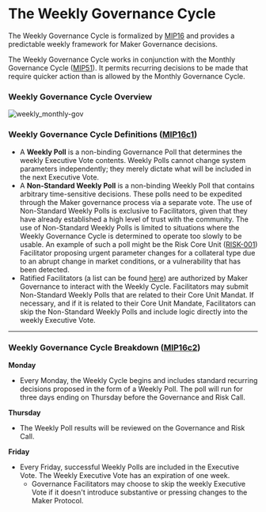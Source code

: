 # The Weekly Governance Cycle

The Weekly Governance Cycle is formalized by [MIP16](https://mips.makerdao.com/mips/details/MIP16) and provides a predictable weekly framework for Maker Governance decisions.

The Weekly Governance Cycle works in conjunction with the Monthly Governance Cycle ([MIP51](https://mips.makerdao.com/mips/details/MIP51)). It permits recurring decisions to be made that require quicker action than is allowed by the Monthly Governance Cycle.

### Weekly Governance Cycle Overview

![weekly_monthly-gov](https://github.com/makerdao/mips/blob/master/MIP16/weekly_governance_cycle.png?raw=true)

### Weekly Governance Cycle Definitions ([MIP16c1](https://mips.makerdao.com/mips/details/MIP16#MIP16c1)) 

- A **Weekly Poll** is a non-binding Governance Poll that determines the weekly Executive Vote contents. Weekly Polls cannot change system parameters independently; they merely dictate what will be included in the next Executive Vote.
- A **Non-Standard Weekly Poll** is a non-binding Weekly Poll that contains arbitrary time-sensitive decisions. These polls need to be expedited through the Maker governance process via a separate vote. The use of Non-Standard Weekly Polls is exclusive to Facilitators, given that they have already established a high level of trust with the community. The use of Non-Standard Weekly Polls is limited to situations where the Weekly Governance Cycle is determined to operate too slowly to be usable. An example of such a poll might be the Risk Core Unit ([RISK-001](https://mips.makerdao.com/mips/details/MIP39c2SP2)) Facilitator proposing urgent parameter changes for a collateral type due to an abrupt change in market conditions, or a vulnerability that has been detected.
- Ratified Facilitators (a list can be found [here](https://mips.makerdao.com/mips/details/MIP38#MIP38c2)) are authorized by Maker Governance to interact with the Weekly Cycle. Facilitators may submit Non-Standard Weekly Polls that are related to their Core Unit Mandat. If necessary, and if it is related to their Core Unit Mandate, Facilitators can skip the Non-Standard Weekly Polls and include logic directly into the weekly Executive Vote.

---

### Weekly Governance Cycle Breakdown ([MIP16c2](https://mips.makerdao.com/mips/details/MIP16#MIP16c2)) 


**Monday**

- Every Monday, the Weekly Cycle begins and includes standard recurring decisions proposed in the form of a Weekly Poll. The poll will run for three days ending on Thursday before the Governance and Risk Call.

**Thursday**

- The Weekly Poll results will be reviewed on the Governance and Risk Call.

**Friday**

- Every Friday, successful Weekly Polls are included in the Executive Vote. The Weekly Executive Vote has an expiration of one week.
    - Governance Facilitators may choose to skip the weekly Executive Vote if it doesn't introduce substantive or pressing changes to the Maker Protocol.
